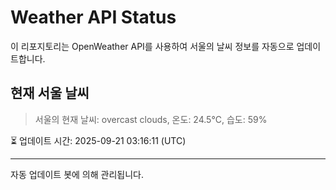 
# Weather API Status

이 리포지토리는 OpenWeather API를 사용하여 서울의 날씨 정보를 자동으로 업데이트합니다.

## 현재 서울 날씨
> 서울의 현재 날씨: overcast clouds, 온도: 24.5°C, 습도: 59%

⏳ 업데이트 시간: 2025-09-21 03:16:11 (UTC)

---
자동 업데이트 봇에 의해 관리됩니다.
